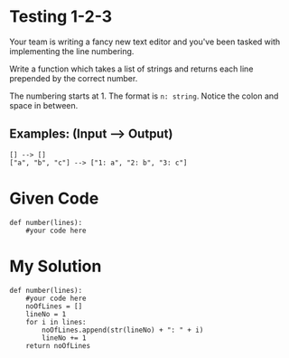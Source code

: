 # Testing 1-2-3

Your team is writing a fancy new text editor and you've been tasked with implementing the line numbering.

Write a function which takes a list of strings and returns each line prepended by the correct number.

The numbering starts at 1. The format is ```n: string```. Notice the colon and space in between.

## Examples: (Input --> Output)
```
[] --> []
["a", "b", "c"] --> ["1: a", "2: b", "3: c"]
```

# Given Code

```{python}
def number(lines):
    #your code here
```

# My Solution

```{python}
def number(lines):
    #your code here
    noOfLines = []
    lineNo = 1
    for i in lines:
        noOfLines.append(str(lineNo) + ": " + i)
        lineNo += 1
    return noOfLines
```
